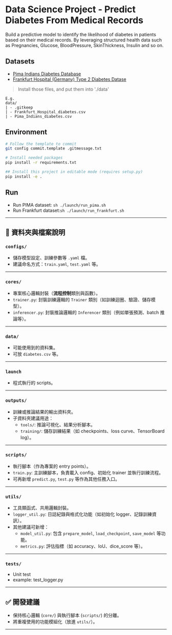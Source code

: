 # Data Science Project - Predict Diabetes From Medical Records

Build a predictive model to identify the likelihood of diabetes in patients based on their medical records. By leveraging structured health data such as Pregnancies, Glucose, BloodPressure, SkinThickness, Insulin and so on.

## Datasets
- [Pima Indians Diabetes Database](https://www.kaggle.com/datasets/uciml/pima-indians-diabetes-database)
- [Frankfurt Hospital (Germany) Type 2 Diabetes Datase](https://www.kaggle.com/datasets/johndasilva/diabetes/data)
> Install those files, and put them into './data'

```
E.g.
data/
| - .gitkeep
| - Frankfurt_Hospital_diabetes.csv
| - Pima_Indians_diabetes.csv
```

## Environment
```bash
# Follow the template to commit
git config commit.template .gitmessage.txt

# Install needed packages
pip install -r requirements.txt

## Install this project in editable mode (requires setup.py)
pip install -e .
```

## Run
- Run PIMA dataset: `sh ./launch/run_pima.sh`
- Run Frankfurt dataset:`sh ./launch/run_frankfurt.sh`

---

## 📁 資料夾與檔案說明

### `configs/`
- 儲存模型設定、訓練參數等 `.yaml` 檔。
- 建議命名方式：`train.yaml`, `test.yaml` 等。

---

### `cores/`
- 專案核心邏輯封裝（**流程控制**類別與函數）。
- `trainer.py`: 封裝訓練邏輯的 `Trainer` 類別（如訓練迴圈、驗證、儲存模型）。
- `inferencer.py`: 封裝推論邏輯的 `Inferencer` 類別（例如單張預測、batch 推論等）。

---

### `data/`
- 可能使用到的資料集。
- 可放 `diabetes.csv` 等。

---

### `launch`
- 程式執行的 scripts。

---

### `outputs/`
- 訓練或推論結果的輸出資料夾。
- 子資料夾建議用途：
  - `tools/`: 推論可視化、結果分析腳本。
  - `training/`: 儲存訓練結果（如 checkpoints、loss curve、TensorBoard log）。

---

### `scripts/`
- 執行腳本（作為專案的 entry points）。
- `train.py`: 主訓練腳本，負責載入 config、初始化 trainer 並執行訓練流程。
- 可再新增 `predict.py`, `test.py` 等作為其他任務入口。

---

### `utils/`
- 工具類函式、共用邏輯封裝。
- `logger_util.py`: 日誌紀錄與格式化功能（如初始化 logger、記錄訓練資訊）。
- 其他建議可新增：
  - `model_util.py`: 包含 `prepare_model`, `load_checkpoint`, `save_model` 等功能。
  - `metrics.py`: 評估指標（如 accuracy、IoU、dice_score 等）。

---

### `tests/`
- Unit test
- example: test_logger.py

---

## ✅ 開發建議
- 保持核心邏輯 (`core/`) 與執行腳本 (`scripts/`) 的分離。
- 將重複使用的功能模組化（放進 `utils/`）。

---
